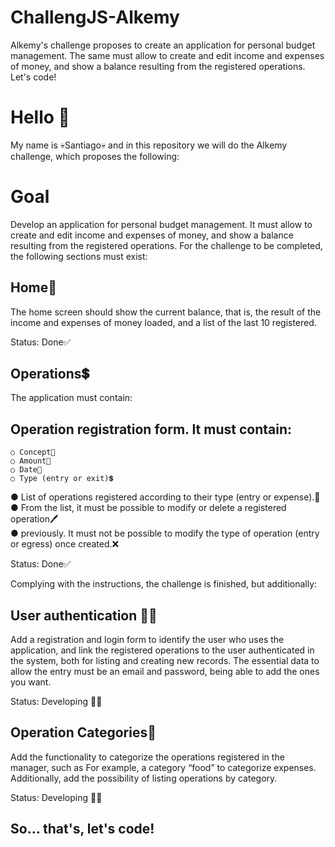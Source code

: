 # ChallengJS-Alkemy
  Alkemy's challenge proposes to create an application for personal budget management. The same must allow to create and edit income and expenses of money, and show a balance resulting from the registered operations. Let's code!
# Hello 👋
  My name is 💀Santiago💀 and in this repository we will do the Alkemy challenge, which proposes the following:
# Goal
  Develop an application for personal budget management. It must allow to create and edit income and expenses of money, and show a balance resulting from the
  registered operations.
  For the challenge to be completed, the following sections must exist:
## Home🏡
  The home screen should show the current balance, that is, the result of the income and expenses of money loaded, and a list of the last 10 registered.

  Status: Done✅

## Operations💲
  The application must contain:
  ## Operation registration form. It must contain:
    ○ Concept📝  
    ○ Amount💸  
    ○ Date📆  
    ○ Type (entry or exit)💲  
  ● List of operations registered according to their type (entry or expense).📃  
  ● From the list, it must be possible to modify or delete a registered operation🖊  
  ● previously. It must not be possible to modify the type of operation (entry or
    egress) once created.❌  
  
  Status: Done✅
  
Complying with the instructions, the challenge is finished, but additionally:

## User authentication 🙋‍♂️
  Add a registration and login form to identify the user who uses the
  application, and link the registered operations to the user authenticated in the system,
  both for listing and creating new records. The essential data to allow
  the entry must be an email and password, being able to add the ones you want.
  
  Status: Developing 👨‍💻
  
## Operation Categories📑
  Add the functionality to categorize the operations registered in the manager, such as
  For example, a category “food” to categorize expenses. Additionally, add the
  possibility of listing operations by category.
 
  Status: Developing 👨‍💻
  
## So... that's, let's code!
